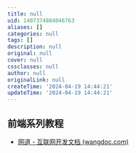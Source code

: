 ```yaml
---
title: null
uid: 1407374884046763
aliases: []
categories: null
tags: []
description: null
original: null
cover: null
cssclasses: null
author: null
originalLink: null
createTime: '2024-04-19 14:44:21'
updateTime: '2024-04-19 14:44:21'
---
```


## 前端系列教程

- [网道 - 互联网开发文档 (wangdoc.com)](https://wangdoc.com/)
